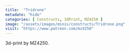 ```yaml
---
title:  "Tridrone"
metadate: "hide"
categories: [ Constructs, 3dPrint, MZ4250 ]
image: "/assets/images/minis/constructs/Tridrone.png"
visit: "https://www.patreon.com/mz4250"
---
```

3d-print by MZ4250.